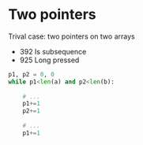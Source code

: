 # Two pointers

Trival case: two pointers on two arrays

- 392 Is subsequence
- 925 Long pressed

```python
p1, p2 = 0, 0 
while p1<len(a) and p2<len(b):
    
    # ...
    p1+=1
    p2+=1
    
    # ...
    p1+=1

```